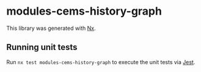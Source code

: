 # modules-cems-history-graph

This library was generated with [Nx](https://nx.dev).

## Running unit tests

Run `nx test modules-cems-history-graph` to execute the unit tests via [Jest](https://jestjs.io).
